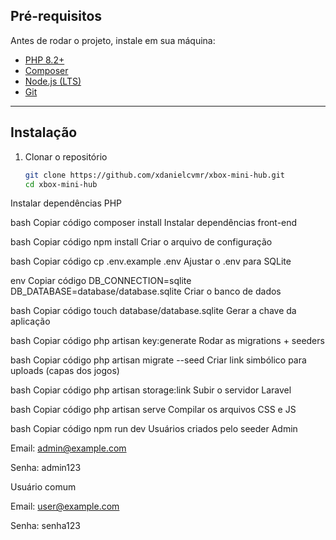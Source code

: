 ## Pré-requisitos

Antes de rodar o projeto, instale em sua máquina:

- [PHP 8.2+](https://www.php.net/downloads.php)  
- [Composer](https://getcomposer.org/download/)  
- [Node.js (LTS)](https://nodejs.org/en/)  
- [Git](https://git-scm.com/)  

---

## Instalação

1. Clonar o repositório  
   ```bash
   git clone https://github.com/xdanielcvmr/xbox-mini-hub.git
   cd xbox-mini-hub
Instalar dependências PHP

bash
Copiar código
composer install
Instalar dependências front-end

bash
Copiar código
npm install
Criar o arquivo de configuração

bash
Copiar código
cp .env.example .env
Ajustar o .env para SQLite

env
Copiar código
DB_CONNECTION=sqlite
DB_DATABASE=database/database.sqlite
Criar o banco de dados

bash
Copiar código
touch database/database.sqlite
Gerar a chave da aplicação

bash
Copiar código
php artisan key:generate
Rodar as migrations + seeders

bash
Copiar código
php artisan migrate --seed
Criar link simbólico para uploads (capas dos jogos)

bash
Copiar código
php artisan storage:link
Subir o servidor Laravel

bash
Copiar código
php artisan serve
Compilar os arquivos CSS e JS

bash
Copiar código
npm run dev
Usuários criados pelo seeder
Admin

Email: admin@example.com

Senha: admin123

Usuário comum

Email: user@example.com

Senha: senha123